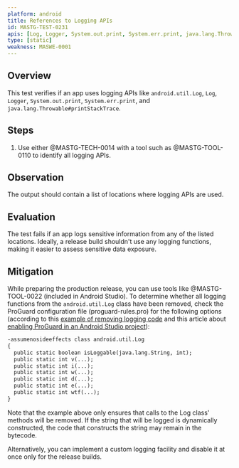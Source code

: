 ```yaml
---
platform: android
title: References to Logging APIs
id: MASTG-TEST-0231
apis: [Log, Logger, System.out.print, System.err.print, java.lang.Throwable#printStackTrace, android.util.Log]
type: [static]
weakness: MASWE-0001
---
```


## Overview

This test verifies if an app uses logging APIs like `android.util.Log`, `Log`, `Logger`, `System.out.print`, `System.err.print`, and `java.lang.Throwable#printStackTrace`.

## Steps

1. Use either @MASTG-TECH-0014 with a tool such as @MASTG-TOOL-0110 to identify all logging APIs.

## Observation

The output should contain a list of locations where logging APIs are used.

## Evaluation

The test fails if an app logs sensitive information from any of the listed locations. Ideally, a release build shouldn't use any logging functions, making it easier to assess sensitive data exposure.

## Mitigation

While preparing the production release, you can use tools like @MASTG-TOOL-0022 (included in Android Studio). To determine whether all logging functions from the `android.util.Log` class have been removed, check the ProGuard configuration file (proguard-rules.pro) for the following options (according to this [example of removing logging code](https://www.guardsquare.com/en/products/proguard/manual/examples#logging "ProGuard\'s example of removing logging code") and this article about [enabling ProGuard in an Android Studio project](https://developer.android.com/studio/build/shrink-code#enable "Android Developer - Enable shrinking, obfuscation, and optimization")):

```default
-assumenosideeffects class android.util.Log
{
  public static boolean isLoggable(java.lang.String, int);
  public static int v(...);
  public static int i(...);
  public static int w(...);
  public static int d(...);
  public static int e(...);
  public static int wtf(...);
}
```

Note that the example above only ensures that calls to the Log class' methods will be removed. If the string that will be logged is dynamically constructed, the code that constructs the string may remain in the bytecode.

Alternatively, you can implement a custom logging facility and disable it at once only for the release builds.
